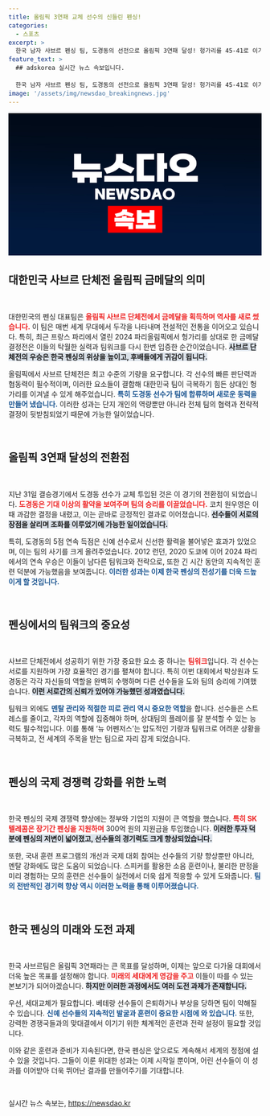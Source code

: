 ```yaml
---
title: 올림픽 3연패 교체 선수의 신들린 펜싱!
categories:
  - 스포츠
excerpt: >
  한국 남자 사브르 펜싱 팀, 도경동의 선전으로 올림픽 3연패 달성! 헝가리를 45-41로 이기며 금메달을 손에 쥐었고, 오상욱은 개인전 우승과 함께 2관왕이 됐다. 뉴 어펜저스의 힘찬 도전이 세계를 뒤흔들었다!
feature_text: >
  ## adskorea 실시간 뉴스 속보입니다.

  한국 남자 사브르 펜싱 팀, 도경동의 선전으로 올림픽 3연패 달성! 헝가리를 45-41로 이기며 금메달을 손에 쥐었고, 오상욱은 개인전 우승과 함께 2관왕이 됐다. 뉴 어펜저스의 힘찬 도전이 세계를 뒤흔들었다!
image: '/assets/img/newsdao_breakingnews.jpg'
---
```


<p><img src="/assets/img/newsdao_breakingnews.jpg" alt="adskorea 속보" /></p>

<h2 data-ke-size="size26">대한민국 사브르 단체전 올림픽 금메달의 의미</h2>

<p data-ke-size="size16">&nbsp;</p>

<p>대한민국의 펜싱 대표팀은 <b><span style="color: #ee2323;">올림픽 사브르 단체전에서 금메달을 획득하며 역사를 새로 썼습니다.</span></b> 이 팀은 매번 세계 무대에서 두각을 나타내며 전설적인 전통을 이어오고 있습니다. 특히, 최근 프랑스 파리에서 열린 2024 파리올림픽에서 헝가리를 상대로 한 금메달 결정전은 이들의 탁월한 실력과 팀워크를 다시 한번 입증한 순간이었습니다. <b><span style="background-color: #21538527;">사브르 단체전의 우승은 한국 펜싱의 위상을 높이고, 후배들에게 귀감이 됩니다.</span></b></p>

<p>올림픽에서 사브르 단체전은 최고 수준의 기량을 요구합니다. 각 선수의 빠른 판단력과 협동력이 필수적이며, 이러한 요소들이 결합해 대한민국 팀이 극복하기 힘든 상대인 헝가리를 이겨낼 수 있게 해주었습니다. <b><span style="color: #1a5490;">특히 도경동 선수가 팀에 합류하며 새로운 동력을 만들어 냈습니다.</span></b> 이러한 성과는 단지 개인의 역량뿐만 아니라 전체 팀의 협력과 전략적 결정이 뒷받침되었기 때문에 가능한 일이었습니다.</p>

<p data-ke-size="size16">&nbsp;</p>

<h2 data-ke-size="size26">올림픽 3연패 달성의 전환점</h2>

<p data-ke-size="size16">&nbsp;</p>

<p>지난 31일 결승경기에서 도경동 선수가 교체 투입된 것은 이 경기의 전환점이 되었습니다. <b><span style="color: #ee2323;">도경동은 기대 이상의 활약을 보여주며 팀의 승리를 이끌었습니다.</span></b> 코치 원우영은 이때 과감한 결정을 내렸고, 이는 곧바로 긍정적인 결과로 이어졌습니다. <b><span style="background-color: #21538527;">선수들이 서로의 장점을 살리며 조화를 이루었기에 가능한 일이었습니다.</span></b></p>

<p>특히, 도경동의 5점 연속 득점은 신예 선수로서 신선한 활력을 불어넣은 효과가 있었으며, 이는 팀의 사기를 크게 올려주었습니다. 2012 런던, 2020 도쿄에 이어 2024 파리에서의 연속 우승은 이들이 남다른 팀워크와 전략으로, 또한 긴 시간 동안의 지속적인 훈련 덕분에 가능했음을 보여줍니다. <b><span style="color: #1a5490;">이러한 성과는 이제 한국 펜싱의 전성기를 더욱 드높이게 할 것입니다.</span></b></p>

<p data-ke-size="size16">&nbsp;</p>

<h2 data-ke-size="size26">펜싱에서의 팀워크의 중요성</h2>

<p data-ke-size="size16">&nbsp;</p>

<p>사브르 단체전에서 성공하기 위한 가장 중요한 요소 중 하나는 <b><span style="color: #ee2323;">팀워크</span></b>입니다. 각 선수는 서로를 지원하며 가장 효율적인 경기를 펼쳐야 합니다. 특히 이번 대회에서 박상원과 도경동은 각각 자신들의 역할을 완벽히 수행하며 다른 선수들을 도와 팀의 승리에 기여했습니다. <b><span style="background-color: #21538527;">이런 서로간의 신뢰가 있어야 가능했던 성과였습니다.</span></b></p>

<p>팀워크 외에도 <b><span style="color: #1a5490;">멘탈 관리와 적절한 피로 관리 역시 중요한 역할</span></b>을 합니다. 선수들은 스트레스를 줄이고, 각자의 역할에 집중해야 하며, 상대팀의 플레이를 잘 분석할 수 있는 능력도 필수적입니다. 이를 통해 ‘뉴 어펜저스’는 압도적인 기량과 팀워크로 어려운 상황을 극복하고, 전 세계의 주목을 받는 팀으로 자리 잡게 되었습니다.</p>

<p data-ke-size="size16">&nbsp;</p>

<h2 data-ke-size="size26">펜싱의 국제 경쟁력 강화를 위한 노력</h2>

<p data-ke-size="size16">&nbsp;</p>

<p>한국 펜싱의 국제 경쟁력 향상에는 정부와 기업의 지원이 큰 역할을 했습니다. <b><span style="color: #ee2323;">특히 SK텔레콤은 장기간 펜싱을 지원하며</span></b> 300억 원의 지원금을 투입했습니다. <b><span style="background-color: #21538527;">이러한 투자 덕분에 펜싱의 저변이 넓어졌고, 선수들의 경기력도 크게 향상되었습니다.</span></b></p>

<p>또한, 국내 훈련 프로그램의 개선과 국제 대회 참여는 선수들의 기량 향상뿐만 아니라, 멘탈 강화에도 많은 도움이 되었습니다. 스피커를 활용한 소음 훈련이나, 불리한 판정을 미리 경험하는 모의 훈련은 선수들이 실전에서 더욱 쉽게 적응할 수 있게 도와줍니다. <b><span style="color: #1a5490;">팀의 전반적인 경기력 향상 역시 이러한 노력을 통해 이루어졌습니다.</span></b></p>

<p data-ke-size="size16">&nbsp;</p>

<h2 data-ke-size="size26">한국 펜싱의 미래와 도전 과제</h2>

<p data-ke-size="size16">&nbsp;</p>

<p>한국 사브르팀은 올림픽 3연패라는 큰 목표를 달성하며, 이제는 앞으로 다가올 대회에서 더욱 높은 목표를 설정해야 합니다. <b><span style="color: #ee2323;">미래의 세대에게 영감을 주고</span></b> 이들이 따를 수 있는 본보기가 되어야겠습니다. <b><span style="background-color: #21538527;">하지만 이러한 과정에서도 여러 도전 과제가 존재합니다.</span></b></p>

<p>우선, 세대교체가 필요합니다. 베테랑 선수들이 은퇴하거나 부상을 당하면 팀이 약해질 수 있습니다. <b><span style="color: #1a5490;">신예 선수들의 지속적인 발굴과 훈련이 중요한 시점에 와 있습니다.</span></b> 또한, 강력한 경쟁국들과의 맞대결에서 이기기 위한 체계적인 훈련과 전략 설정이 필요할 것입니다.</p>

<p>이와 같은 훈련과 준비가 지속된다면, 한국 펜싱은 앞으로도 계속해서 세계의 정점에 설 수 있을 것입니다. 그들이 이룬 위대한 성과는 이제 시작일 뿐이며, 어린 선수들이 이 성과를 이어받아 더욱 뛰어난 결과를 만들어주기를 기대합니다.</p>

<p data-ke-size="size16">&nbsp;</p>
실시간 뉴스 속보는, <a href="https://newsdao.kr" rel="dofollow">https://newsdao.kr</a>


